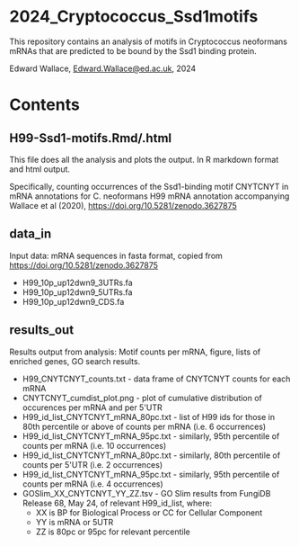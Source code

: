 # 2024_Cryptococcus_Ssd1motifs

This repository contains an analysis of motifs in Cryptococcus neoformans mRNAs that are predicted to be bound by the Ssd1 binding protein.

Edward Wallace, Edward.Wallace@ed.ac.uk, 2024

# Contents

## H99-Ssd1-motifs.Rmd/.html

This file does all the analysis and plots the output. In R markdown format and html output.

Specifically, counting occurrences of the Ssd1-binding motif CNYTCNYT in mRNA annotations for C. neoformans H99 mRNA annotation accompanying Wallace et al (2020), https://doi.org/10.5281/zenodo.3627875 

## data_in

Input data: mRNA sequences in fasta format, copied from https://doi.org/10.5281/zenodo.3627875 

- H99_10p_up12dwn9_3UTRs.fa
- H99_10p_up12dwn9_5UTRs.fa
- H99_10p_up12dwn9_CDS.fa

## results_out

Results output from analysis: Motif counts per mRNA, figure, lists of enriched genes, GO search results.

- H99_CNYTCNYT_counts.txt - data frame of CNYTCNYT counts for each mRNA
- CNYTCNYT_cumdist_plot.png - plot of cumulative distribution of occurences per mRNA and per 5'UTR
- H99_id_list_CNYTCNYT_mRNA_80pc.txt - list of H99 ids for those in 80th percentile or above of counts per mRNA (i.e. 6 occurrences)
- H99_id_list_CNYTCNYT_mRNA_95pc.txt - similarly, 95th percentile of counts per mRNA (i.e. 10 occurrences)
- H99_id_list_CNYTCNYT_mRNA_80pc.txt - similarly, 80th percentile of counts per 5'UTR (i.e. 2 occurrences)
- H99_id_list_CNYTCNYT_mRNA_95pc.txt - similarly, 95th percentile of counts per mRNA (i.e. 4 occurrences)
- GOSlim_XX_CNYTCNYT_YY_ZZ.tsv - GO Slim results from FungiDB Release 68, May 24, of relevant H99_id_list, where:
  - XX is BP for Biological Process or CC for Cellular Component
  - YY is mRNA or 5UTR
  - ZZ is 80pc or 95pc for relevant percentile

